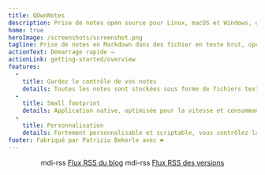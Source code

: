 ```yaml
---
title: QOwnNotes
description: Prise de notes open source pour Linux, macOS et Windows, qui fonctionne avec Nextcloud Notes
home: true
heroImage: /screenshots/screenshot.png
tagline: Prise de notes en Markdown dans des fichier en texte brut, open source et gratuite, avec intégration Nextcloud / ownCloud
actionText: Démarrage rapide →
actionLink: getting-started/overview
features:
  - 
    title: Gardez le contrôle de vos notes
    details: Toutes les notes sont stockées sous forme de fichiers texte brut en Markdown sur votre ordinateur, pas de "verrouillage par le fournisseur". Utilisez des services de synchronisation comme Nextcloud pour synchroniser les notes sur différents appareils.
  - 
    title: Small footprint
    details: Application native, optimisée pour la vitesse et consommant peu de ressources processeur et mémoire.
  - 
    title: Personnalisation
    details: Fortement personnalisable et scriptable, vous contrôlez la façon dont vous souhaitez travailler avec vos notes.
footer: Fabriqué par Patrizio Bekerle avec ❤️
---
```


<div class="rss-block">
    <v-chip outlined><v-icon left>mdi-rss</v-icon> <a href="https://feeds.feedburner.com/QOwnNotesBlog">Flux RSS du blog</a></v-chip>
    <v-chip outlined><v-icon left>mdi-rss</v-icon> <a href="https://feeds.feedburner.com/QOwnNotesReleases">Flux RSS des versions</a></v-chip>
</div>

<Poll />

<style>
    .rss-block { text-align: center; margin-bottom: 20px; }
</style>
